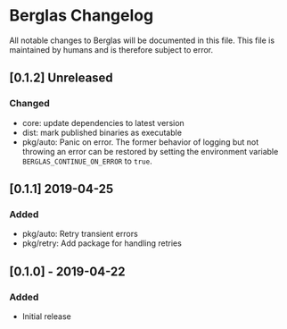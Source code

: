 # Berglas Changelog

All notable changes to Berglas will be documented in this file. This file is maintained by humans and is therefore subject to error.

## [0.1.2] Unreleased
### Changed
- core: update dependencies to latest version
- dist: mark published binaries as executable
- pkg/auto: Panic on error. The former behavior of logging but not throwing an
  error can be restored by setting the environment variable
  `BERGLAS_CONTINUE_ON_ERROR` to `true`.

## [0.1.1] 2019-04-25
### Added
- pkg/auto: Retry transient errors
- pkg/retry: Add package for handling retries

## [0.1.0] - 2019-04-22
### Added
- Initial release
